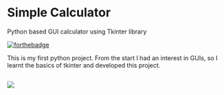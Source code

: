 # Simple Calculator
Python based GUI calculator using Tkinter library 

[![forthebadge](https://forthebadge.com/images/badges/made-with-python.svg)](https://forthebadge.com)

This is my first python project. From the start I had an interest in GUIs, so I learnt the basics of tkinter and developed this project.

## ![](outputscreen/calculatorSS.png)
